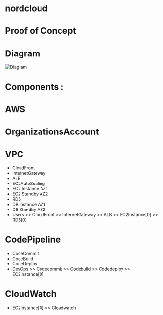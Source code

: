 # nordcloud

# Proof of Concept

# Diagram
![Diagram](https://github.com/adob71/nordcloud/blob/main/diagram.png)

# Components :
# AWS
# OrganizationsAccount
# VPC
* CloudFront
* InternetGateway
* ALB
* EC2AutoScaling
* EC2 Instance AZ1
* EC2 Standby AZ2
* RDS
* DB Instance AZ1
* DB Standby AZ2
* Users >> CloudFront >> InternetGateway >> ALB >> EC2Instance[0] >> RDS[0]

# CodePipeline
* CodeCommit
* CodeBuild
* CodeDeploy
* DevOps >> Codecommit >> Codebuild >> Codedeploy >> EC2Instance[0]

# CloudWatch
* EC2Instance[0] >> Cloudwatch

